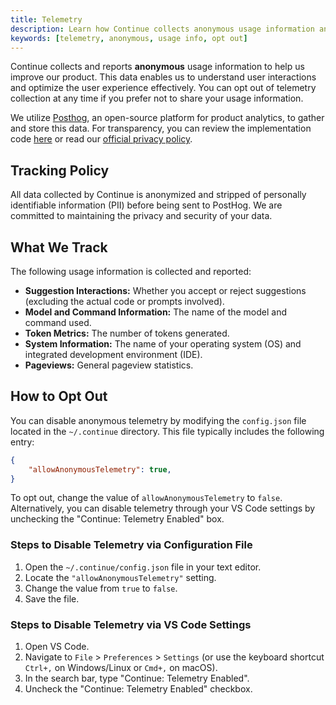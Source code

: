 ```yaml
---
title: Telemetry
description: Learn how Continue collects anonymous usage information and how you can opt out.
keywords: [telemetry, anonymous, usage info, opt out]
---
```


Continue collects and reports **anonymous** usage information to help us improve our product. This data enables us to understand user interactions and optimize the user experience effectively. You can opt out of telemetry collection at any time if you prefer not to share your usage information.

We utilize [Posthog](https://posthog.com/), an open-source platform for product analytics, to gather and store this data. For transparency, you can review the implementation code [here](https://github.com/continuedev/continue/blob/main/gui/src/hooks/CustomPostHogProvider.tsx) or read our [official privacy policy](https://continue.dev/privacy).

## Tracking Policy

All data collected by Continue is anonymized and stripped of personally identifiable information (PII) before being sent to PostHog. We are committed to maintaining the privacy and security of your data.

## What We Track

The following usage information is collected and reported:

- **Suggestion Interactions:** Whether you accept or reject suggestions (excluding the actual code or prompts involved).
- **Model and Command Information:** The name of the model and command used.
- **Token Metrics:** The number of tokens generated.
- **System Information:** The name of your operating system (OS) and integrated development environment (IDE).
- **Pageviews:** General pageview statistics.

## How to Opt Out

You can disable anonymous telemetry by modifying the `config.json` file located in the `~/.continue` directory. This file typically includes the following entry:

```json title="~/.continue/config.json"
{
    "allowAnonymousTelemetry": true,
}
```

To opt out, change the value of `allowAnonymousTelemetry` to `false`. Alternatively, you can disable telemetry through your VS Code settings by unchecking the "Continue: Telemetry Enabled" box.

### Steps to Disable Telemetry via Configuration File

1. Open the `~/.continue/config.json` file in your text editor.
2. Locate the `"allowAnonymousTelemetry"` setting.
3. Change the value from `true` to `false`.
4. Save the file.

### Steps to Disable Telemetry via VS Code Settings

1. Open VS Code.
2. Navigate to `File` > `Preferences` > `Settings` (or use the keyboard shortcut `Ctrl+,` on Windows/Linux or `Cmd+,` on macOS).
3. In the search bar, type "Continue: Telemetry Enabled".
4. Uncheck the "Continue: Telemetry Enabled" checkbox.
